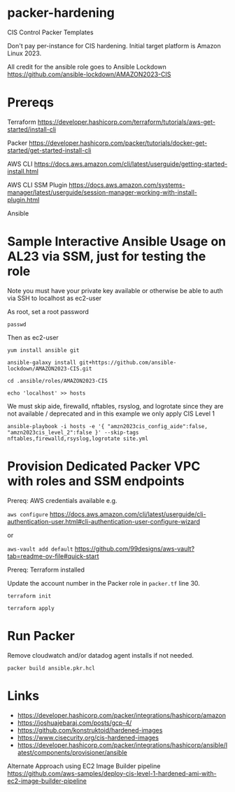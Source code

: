 # packer-hardening
CIS Control Packer Templates

Don't pay per-instance for CIS hardening.  Initial target platform is Amazon Linux 2023.

All credit for the ansible role goes to Ansible Lockdown https://github.com/ansible-lockdown/AMAZON2023-CIS

# Prereqs

Terraform https://developer.hashicorp.com/terraform/tutorials/aws-get-started/install-cli

Packer https://developer.hashicorp.com/packer/tutorials/docker-get-started/get-started-install-cli

AWS CLI https://docs.aws.amazon.com/cli/latest/userguide/getting-started-install.html

AWS CLI SSM Plugin https://docs.aws.amazon.com/systems-manager/latest/userguide/session-manager-working-with-install-plugin.html

Ansible

# Sample Interactive Ansible Usage on AL23 via SSM, just for testing the role

Note you must have your private key available or otherwise be able to auth via SSH to localhost as ec2-user

As root, set a root password

`passwd`

Then as ec2-user

`yum install ansible git`

`ansible-galaxy install git+https://github.com/ansible-lockdown/AMAZON2023-CIS.git`

`cd .ansible/roles/AMAZON2023-CIS`

`echo 'localhost' >> hosts` 

We must skip aide, firewalld, nftables, rsyslog, and logrotate since they are not available / deprecated
and in this example we only apply CIS Level 1

`ansible-playbook -i hosts -e '{ "amzn2023cis_config_aide":false, "amzn2023cis_level_2":false }' --skip-tags nftables,firewalld,rsyslog,logrotate site.yml`

# Provision Dedicated Packer VPC with roles and SSM endpoints

Prereq: AWS credentials available e.g. 

`aws configure` https://docs.aws.amazon.com/cli/latest/userguide/cli-authentication-user.html#cli-authentication-user-configure-wizard 

or

`aws-vault add default` https://github.com/99designs/aws-vault?tab=readme-ov-file#quick-start

Prereq: Terraform installed

Update the account number in the Packer role in `packer.tf` line 30.

`terraform init`

`terraform apply`

# Run Packer

Remove cloudwatch and/or datadog agent installs if not needed.

`packer build ansible.pkr.hcl`


# Links

* https://developer.hashicorp.com/packer/integrations/hashicorp/amazon
* https://joshuajebaraj.com/posts/gcp-4/
* https://github.com/konstruktoid/hardened-images
* https://www.cisecurity.org/cis-hardened-images
* https://developer.hashicorp.com/packer/integrations/hashicorp/ansible/latest/components/provisioner/ansible

Alternate Approach using EC2 Image Builder pipeline https://github.com/aws-samples/deploy-cis-level-1-hardened-ami-with-ec2-image-builder-pipeline
